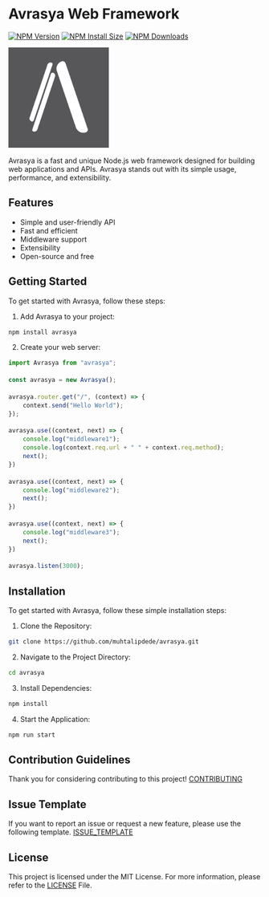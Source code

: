 # Avrasya Web Framework

  [![NPM Version][npm-version-image]][npm-url]
  [![NPM Install Size][npm-install-size-image]][npm-install-size-url]
  [![NPM Downloads][npm-downloads-image]][npm-downloads-url]

  <img src="./images/avrasya.png" alt="drawing" width="200"/>

Avrasya is a fast and unique Node.js web framework designed for building web applications and APIs. Avrasya stands out with its simple usage, performance, and extensibility.

## Features

- Simple and user-friendly API
- Fast and efficient
- Middleware support
- Extensibility
- Open-source and free


## Getting Started

To get started with Avrasya, follow these steps:

1. Add Avrasya to your project:

```bash
npm install avrasya
```

2. Create your web server:

```typescript
import Avrasya from "avrasya";

const avrasya = new Avrasya();

avrasya.router.get("/", (context) => {
    context.send("Hello World");
});

avrasya.use((context, next) => {
    console.log("middleware1");
    console.log(context.req.url + " " + context.req.method);
    next();
})

avrasya.use((context, next) => {
    console.log("middleware2");
    next();
})

avrasya.use((context, next) => {
    console.log("middleware3");
    next();
})

avrasya.listen(3000);
```

## Installation

To get started with Avrasya, follow these simple installation steps:

1. Clone the Repository:
```bash
git clone https://github.com/muhtalipdede/avrasya.git
```

2. Navigate to the Project Directory:
```bash
cd avrasya
```

3. Install Dependencies:
```bash
npm install
```

4. Start the Application:
```bash
npm run start
```

## Contribution Guidelines

Thank you for considering contributing to this project! [CONTRIBUTING](/CONTRIBUTING.md)

## Issue Template

If you want to report an issue or request a new feature, please use the following template. [ISSUE_TEMPLATE](/.github/ISSUE_TEMPLATE.md)


## License

This project is licensed under the MIT License. For more information, please refer to the [LICENSE](/LICENSE) File.

[npm-downloads-image]: https://badgen.net/npm/dm/avrasya
[npm-downloads-url]: https://npmcharts.com/compare/avrasya?minimal=true
[npm-install-size-image]: https://badgen.net/packagephobia/install/avrasya
[npm-install-size-url]: https://packagephobia.com/result?p=avrasya
[npm-url]: https://npmjs.org/package/avrasya
[npm-version-image]: https://badgen.net/npm/v/avrasya